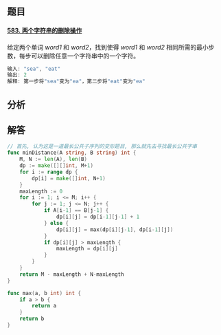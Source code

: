 ## 题目

#### [583. 两个字符串的删除操作](https://leetcode-cn.com/problems/delete-operation-for-two-strings/)

给定两个单词 *word1* 和 *word2*，找到使得 *word1* 和 *word2* 相同所需的最小步数，每步可以删除任意一个字符串中的一个字符。

```go
输入: "sea", "eat"
输出: 2
解释: 第一步将"sea"变为"ea"，第二步将"eat"变为"ea"
```



## 分析



## 解答

```go
// 首先, 认为这是一道最长公共子序列的变形题目, 那么就先去寻找最长公共字串
func minDistance(A string, B string) int {
    M, N := len(A), len(B)
    dp := make([][]int, M+1)
    for i := range dp {
        dp[i] = make([]int, N+1)
    }
    maxLength := 0
    for i := 1; i <= M; i++ {
        for j := 1; j <= N; j++ {
            if A[i-1] == B[j-1] {
                dp[i][j] = dp[i-1][j-1] + 1
            } else {
                dp[i][j] = max(dp[i][j-1], dp[i-1][j])
            }
            if dp[i][j] > maxLength {
                maxLength = dp[i][j]
            }
        }
    }
    return M - maxLength + N-maxLength
}

func max(a, b int) int {
    if a > b {
        return a
    }
    return b
}
```

